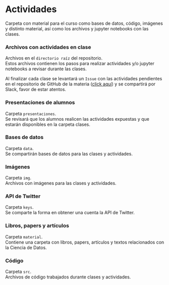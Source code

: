 # Actividades
Carpeta con material para el curso como bases de datos, código, imágenes y distinto material, así como los archivos y jupyter notebooks con las clases.

### Archivos con actividades en clase
Archivos en el `directorio raíz` del repositorio.  
Estos archivos contienen los pasos para realizar actividades y/o jupyter notebooks a revisar durante las clases.

Al finalizar cada clase se levantará un `Issue` con las actividades pendientes en el repositorio de GitHub de la materia ([click aquí](https://github.com/vcuspinera/UDG_MCD_Project_Dev_I/issues)) y se compartirá por Slack, favor de estar atentos.

### Presentaciones de alumnos
Carpeta `presentaciones`.  
Se revisará que los alumnos realicen las actividades expuestas y que estarán disponibles en la carpeta clases.

### Bases de datos
Carpeta `data`.  
Se compartirán bases de datos para las clases y actividades.

### Imágenes
Carpeta `img`.  
Archivos con imágenes para las clases y actividades.

### API de Twitter
Carpeta `keys`.  
Se comparte la forma en obtener una cuenta la API de Twitter.

### Libros, papers y artículos
Carpeta `material`.  
Contiene una carpeta con libros, papers, artículos y textos relacionados con la Ciencia de Datos.

### Código
Carpeta `src`.  
Archivos de código trabajados durante clases y actividades.
